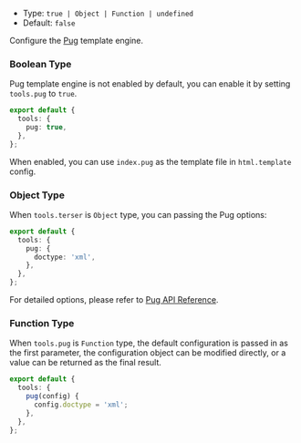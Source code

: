 - Type: `true | Object | Function | undefined`
- Default: `false`

Configure the [Pug](https://pugjs.org/) template engine.

### Boolean Type

Pug template engine is not enabled by default, you can enable it by setting `tools.pug` to `true`.

```ts
export default {
  tools: {
    pug: true,
  },
};
```

When enabled, you can use `index.pug` as the template file in `html.template` config.

### Object Type

When `tools.terser` is `Object` type, you can passing the Pug options:

```ts
export default {
  tools: {
    pug: {
      doctype: 'xml',
    },
  },
};
```

For detailed options, please refer to [Pug API Reference](https://pugjs.org/api/reference.html#options).

### Function Type

When `tools.pug` is `Function` type, the default configuration is passed in as the first parameter, the configuration object can be modified directly, or a value can be returned as the final result.

```ts
export default {
  tools: {
    pug(config) {
      config.doctype = 'xml';
    },
  },
};
```
